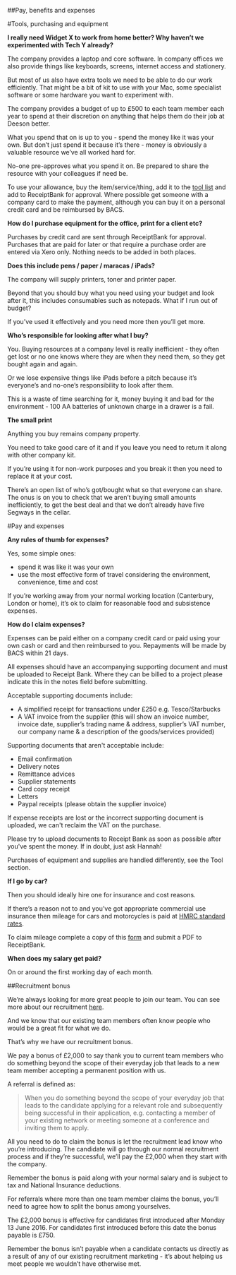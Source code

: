 ##Pay, benefits and expenses

#Tools, purchasing and equipment

**I really need Widget X to work from home better? Why haven’t we experimented with Tech Y already?**

The company provides a laptop and core software. In company offices we also provide things like keyboards, screens, internet access and stationery.

But most of us also have extra tools we need to be able to do our work efficiently. That might be a bit of kit to use with your Mac, some specialist software or some hardware you want to experiment with. 

The company provides a budget of up to £500 to each team member each year to spend at their discretion on anything that helps them do their job at Deeson better. 

What you spend that on is up to you - spend the money like it was your own. But don’t just spend it because it’s there - money is obviously a valuable resource we’ve all worked hard for.

No-one pre-approves what you spend it on. Be prepared to share the resource with your colleagues if need be.

To use your allowance, buy the item/service/thing, add it to the [tool list](https://docs.google.com/a/deeson.co.uk/spreadsheets/d/1jOTBKmHVrgcQGbvAVt8ta7c1UtK7pZeAhwgr6auuCfo/edit?usp=drive_web) and add to ReceiptBank for approval. Where possible get someone with a company card to make the payment, although you can buy it on a personal credit card and be reimbursed by BACS.

**How do I purchase equipment for the office, print for a client etc?**

Purchases by credit card are sent through ReceiptBank for approval. Purchases that are paid for later or that require a purchase order are entered via Xero only. Nothing needs to be added in both places.

**Does this include pens / paper / maracas / iPads?**

The company will supply printers, toner and printer paper. 

Beyond that you should buy what you need using your budget and look after it, this includes consumables such as notepads.
What if I run out of budget?

If you’ve used it effectively and you need more then you’ll get more.

**Who’s responsible for looking after what I buy?**

You. Buying resources at a company level is really inefficient - they often get lost or no one knows where they are when they need them, so they get bought again and again. 

Or we lose expensive things like iPads before a pitch because it’s everyone’s and no-one’s responsibility to look after them.

This is a waste of time searching for it, money buying it and bad for the environment - 100 AA batteries of unknown charge in a drawer is a fail.

**The small print**

Anything you buy remains company property. 

You need to take good care of it and if you leave you need to return it along with other company kit. 

If you’re using it for non-work purposes and you break it then you need to replace it at your cost.

There’s an open list of who’s got/bought what so that everyone can share. The onus is on you to check that we aren’t buying small amounts inefficiently, to get the best deal and that we don’t already have five Segways in the cellar.

#Pay and expenses

**Any rules of thumb for expenses?**

Yes, some simple ones:

- spend it was like it was your own
- use the most effective form of travel considering the environment, convenience, time and cost

If you’re working away from your normal working location (Canterbury, London or home), it’s ok to claim for reasonable food and subsistence expenses.

**How do I claim expenses?**

Expenses can be paid either on a company credit card or paid using your own cash or card and then reimbursed to you. Repayments will be made by BACS within 21 days.

All expenses should have an accompanying supporting document and must be uploaded to Receipt Bank. Where they can be billed to a project please indicate this in the notes field before submitting.

Acceptable supporting documents include:
- A simplified receipt for transactions under £250 e.g. Tesco/Starbucks
- A VAT invoice from the supplier (this will show an invoice number, invoice date, supplier’s trading name & address, supplier’s VAT number, our company name & a description of the goods/services provided)

Supporting documents that aren't acceptable include:
- Email confirmation
- Delivery notes
- Remittance advices
- Supplier statements
- Card copy receipt
- Letters
- Paypal receipts (please obtain the supplier invoice)

If expense receipts are lost or the incorrect supporting document is uploaded, we can't reclaim the VAT on the purchase.

Please try to upload documents to Receipt Bank as soon as possible after you've spent the money. If in doubt, just ask Hannah! 

Purchases of equipment and supplies are handled differently, see the Tool section.

**If I go by car?**

Then you should ideally hire one for insurance and cost reasons. 

If there’s a reason not to and you’ve got appropriate commercial use insurance then mileage for cars and motorcycles is paid at [HMRC standard rates](https://www.gov.uk/expenses-and-benefits-business-travel-mileage/rules-for-tax). 

To claim mileage complete a copy of this [form](https://docs.google.com/a/deeson.co.uk/document/d/1hCzjEty61qrAFGcvBO5fMh_CCT_QLNYB9wg9mageAp8/edit?usp=drive_web) and submit a PDF to ReceiptBank.

**When does my salary get paid?**

On or around the first working day of each month.

##Recruitment bonus

We’re always looking for more great people to join our team. You can see more about our recruitment [here](https://www.deeson.co.uk/careers).

And we know that our existing team members often know people who would be a great fit for what we do. 

That’s why we have our recruitment bonus. 

We pay a bonus of £2,000 to say thank you to current team members who do something beyond the scope of their everyday job that leads to a new team member accepting a permanent position with us. 

A referral is defined as:

>When you do something beyond the scope of your everyday job that leads to the candidate applying for a relevant role and subsequently being successful in their application, e.g. contacting a member of your existing network or meeting someone at a conference and inviting them to apply.

All you need to do to claim the bonus is let the recruitment lead know who you’re introducing. The candidate will go through our normal recruitment process and if they’re successful, we’ll pay the £2,000 when they start with the company. 

Remember the bonus is paid along with your normal salary and is subject to tax and National Insurance deductions.

For referrals where more than one team member claims the bonus, you’ll need to agree how to split the bonus among yourselves. 

The £2,000 bonus is effective for candidates first introduced after Monday 13 June 2016. For candidates first introduced before this date the bonus payable is £750.

Remember the bonus isn’t payable when a candidate contacts us directly as a result of any of our existing recruitment marketing - it’s about helping us meet people we wouldn’t have otherwise met. 

